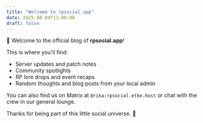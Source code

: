 ```yaml
---
title: "Welcome to rpsocial.app"
date: 2025-08-04T12:00:00
draft: false
---
```


🎉 Welcome to the official blog of **rpsocial.app**!

This is where you'll find:

- Server updates and patch notes
- Community spotlights
- RP lore drops and event recaps
- Random thoughts and blog posts from your local admin

You can also find us on Matrix at `@rika:rpsocial.etke.host` or chat with the crew in our general lounge.

Thanks for being part of this little social universe. 💙